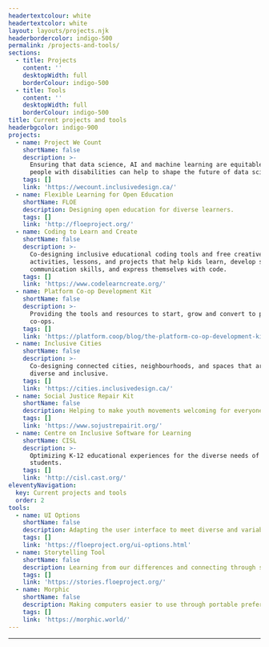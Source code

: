 ```yaml
---
headertextcolour: white
headertextcolor: white
layout: layouts/projects.njk
headerbordercolor: indigo-500
permalink: /projects-and-tools/
sections:
  - title: Projects
    content: ''
    desktopWidth: full
    borderColour: indigo-500
  - title: Tools
    content: ''
    desktopWidth: full
    borderColour: indigo-500
title: Current projects and tools
headerbgcolor: indigo-900
projects:
  - name: Project We Count
    shortName: false
    description: >-
      Ensuring that data science, AI and machine learning are equitable and that
      people with disabilities can help to shape the future of data science.
    tags: []
    link: 'https://wecount.inclusivedesign.ca/'
  - name: Flexible Learning for Open Education
    shortName: FLOE
    description: Designing open education for diverse learners.
    tags: []
    link: 'http://floeproject.org/'
  - name: Coding to Learn and Create
    shortName: false
    description: >-
      Co-designing inclusive educational coding tools and free creative
      activities, lessons, and projects that help kids learn, develop social and
      communication skills, and express themselves with code.
    tags: []
    link: 'https://www.codelearncreate.org/'
  - name: Platform Co-op Development Kit
    shortName: false
    description: >-
      Providing the tools and resources to start, grow and convert to platform
      co-ops.
    tags: []
    link: 'https://platform.coop/blog/the-platform-co-op-development-kit/'
  - name: Inclusive Cities
    shortName: false
    description: >-
      Co-designing connected cities, neighbourhoods, and spaces that are more
      diverse and inclusive.
    tags: []
    link: 'https://cities.inclusivedesign.ca/'
  - name: Social Justice Repair Kit
    shortName: false
    description: Helping to make youth movements welcoming for everyone.
    tags: []
    link: 'https://www.sojustrepairit.org/'
  - name: Centre on Inclusive Software for Learning
    shortName: CISL
    description: >-
      Optimizing K-12 educational experiences for the diverse needs of all
      students.
    tags: []
    link: 'http://cisl.cast.org/'
eleventyNavigation:
  key: Current projects and tools
  order: 2
tools:
  - name: UI Options
    shortName: false
    description: Adapting the user interface to meet diverse and variable personal needs.
    tags: []
    link: 'https://floeproject.org/ui-options.html'
  - name: Storytelling Tool
    shortName: false
    description: Learning from our differences and connecting through stories.
    tags: []
    link: 'https://stories.floeproject.org/'
  - name: Morphic
    shortName: false
    description: Making computers easier to use through portable preferences.
    tags: []
    link: 'https://morphic.world/'
---
```

***
